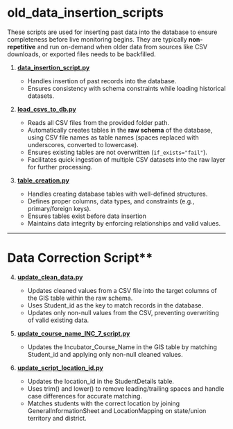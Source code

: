 # old_data_insertion_scripts

These scripts are used for inserting past data into the database to ensure completeness before live monitoring begins. They are typically **non-repetitive** and run on-demand when older data from sources like CSV downloads, or exported files needs to be backfilled.

1. **[data\_insertion\_script.py](https://github.com/VigyanShaala-Tech/deployment_scripts/blob/main/old_data_insertion_scripts/data_insertion_script.py)**

   * Handles insertion of past records into the database.
   * Ensures consistency with schema constraints while loading historical datasets.

2. **[load\_csvs\_to\_db.py](https://github.com/VigyanShaala-Tech/deployment_scripts/blob/main/old_data_insertion_scripts/load_csvs_to_db.py)**

    * Reads all CSV files from the provided folder path.  
    * Automatically creates tables in the **raw schema** of the database, using CSV file names as table names (spaces replaced with underscores, converted to lowercase).  
    * Ensures existing tables are not overwritten (`if_exists="fail"`).  
    * Facilitates quick ingestion of multiple CSV datasets into the raw layer for further processing. 

3. **[table\_creation.py](https://github.com/VigyanShaala-Tech/deployment_scripts/blob/main/old_data_insertion_scripts/table_creation.py)**

    * Handles creating database tables with well-defined structures.
    * Defines proper columns, data types, and constraints (e.g., primary/foreign keys).
    * Ensures tables exist before data insertion
    * Maintains data integrity by enforcing relationships and valid values.

---
# Data Correction Script**

4. **[update\_clean\_data.py](https://github.com/VigyanShaala-Tech/deployment_scripts/blob/main/old_data_insertion_scripts/update_clean_data.py)**

    * Updates cleaned values from a CSV file into the target columns of the GIS table within the raw schema.
    * Uses Student_id as the key to match records in the database.
    * Updates only non-null values from the CSV, preventing overwriting of valid existing data.

5. **[update\_course\_name\_INC_7\_script.py](https://github.com/VigyanShaala-Tech/deployment_scripts/blob/main/old_data_insertion_scripts/update_course_name_INC_7_script.py)**

    * Updates the Incubator_Course_Name in the GIS table by matching Student_id and applying only non-null cleaned values.

6. **[update\_script\_location\_id.py](https://github.com/VigyanShaala-Tech/deployment_scripts/blob/main/old_data_insertion_scripts/update_script_location_id.py)**
    
    * Updates the location_id in the StudentDetails table.
    * Uses trim() and lower() to remove leading/trailing spaces and handle case differences for accurate matching.
    * Matches students with the correct location by joining GeneralInformationSheet and LocationMapping on state/union territory and district.